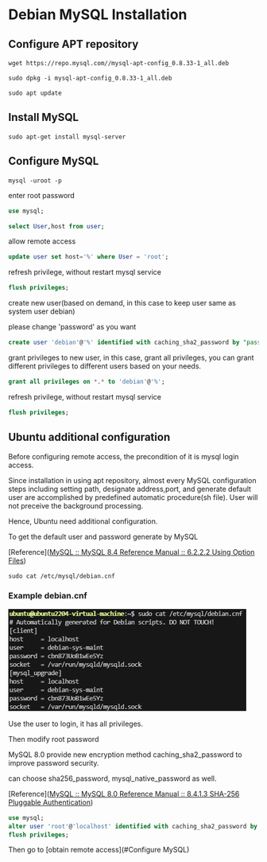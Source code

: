 # Debian MySQL Installation

## Configure APT repository

```shell
wget https://repo.mysql.com//mysql-apt-config_0.8.33-1_all.deb
```

```shell
sudo dpkg -i mysql-apt-config_0.8.33-1_all.deb
```

```shell
sudo apt update
```

## Install MySQL

```shell
sudo apt-get install mysql-server
```

## Configure MySQL

```shell
mysql -uroot -p
```

enter root password

```sql
use mysql;
```

```sql
select User,host from user;
```

allow remote access

```sql
update user set host='%' where User = 'root';
```

refresh privilege, without restart mysql service

```sql
flush privileges;
```

create new user(based on demand, in this case to keep user same as system user debian) 

please change 'password' as you want

```sql
create user 'debian'@'%' identified with caching_sha2_password by "password";
```

grant privileges to new user, in this case, grant all privileges, you can grant different privileges to different users based on your needs.

```sql
grant all privileges on *.* to 'debian'@'%';
```

refresh privilege, without restart mysql service

```sql
flush privileges;
```

## Ubuntu additional configuration

Before configuring remote access, the precondition of it is mysql login access.

Since installation in using apt repository, almost every MySQL configuration steps including setting path, designate address,port, and generate default user are accomplished by predefined automatic procedure(sh file). User will not preceive the background processing.

Hence, Ubuntu need additional configuration.

To get the default user and password generate by MySQL

[Reference]([MySQL :: MySQL 8.4 Reference Manual :: 6.2.2.2 Using Option Files](https://dev.mysql.com/doc/refman/8.4/en/option-files.html))

```shell
sudo cat /etc/mysql/debian.cnf
```

### Example debian.cnf

![image-20241217084352853](.\img\image-20241217084352853.png)

Use the user to login, it has all privileges.

Then modify root password

MySQL 8.0 provide new encryption method caching_sha2_password to improve password security.

can choose sha256_password, mysql_native_password as well. 

[Reference]([MySQL :: MySQL 8.0 Reference Manual :: 8.4.1.3 SHA-256 Pluggable Authentication](https://dev.mysql.com/doc/refman/8.0/en/sha256-pluggable-authentication.html))

```sql
use mysql;
alter user 'root'@'localhost' identified with caching_sha2_password by 'yourpassword';
flush privileges;
```

Then go to [obtain remote access](#Configure MySQL)

